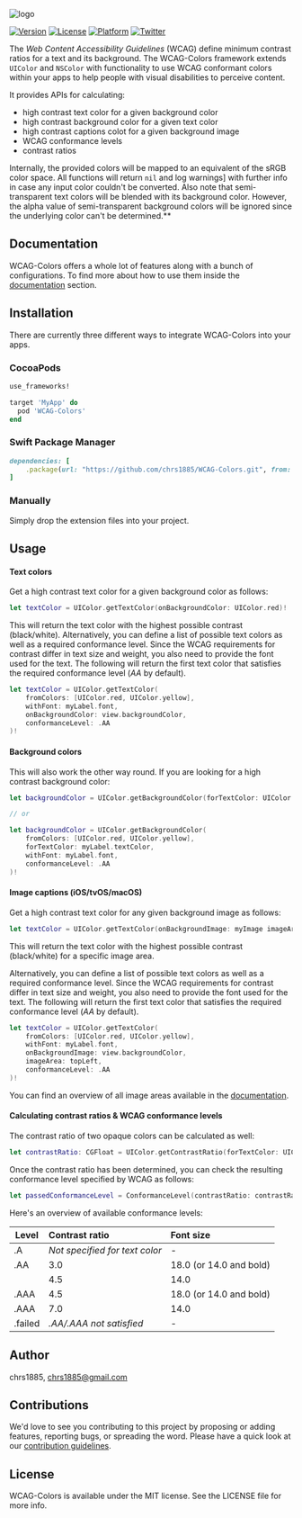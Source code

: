 ![logo](https://user-images.githubusercontent.com/1390908/133853563-3daef365-e890-41d2-ba6e-68cc9f17cd90.png)

[![Version](https://img.shields.io/cocoapods/v/WCAG-Colors.svg?style=flat)](https://cocoapods.org/pods/WCAG-Colors)
[![License](https://img.shields.io/cocoapods/l/WCAG-Colors.svg?style=flat)](https://cocoapods.org/pods/WCAG-Colors)
[![Platform](https://img.shields.io/cocoapods/p/WCAG-Colors.svg?style=flat)](https://cocoapods.org/pods/WCAG-Colors)
[![Twitter](https://img.shields.io/badge/twitter-%40chr__wendt-58a1f2.svg)](https://twitter.com/chr_wendt)

The *Web Content Accessibility Guidelines* (WCAG) define minimum contrast ratios for a text and its background. The WCAG-Colors framework extends `UIColor` and `NSColor` with functionality to use WCAG conformant colors within your apps to help people with visual disabilities to perceive content. 

It provides APIs for calculating:

* high contrast text color for a given background color
* high contrast background color for a given text color
* high contrast captions colot for a given background image
* WCAG conformance levels
* contrast ratios


Internally, the provided colors will be mapped to an equivalent of the sRGB color space. All functions will return `nil` and log warnings] with further info in case any input color couldn't be converted. Also note that semi-transparent text colors will be blended with its background color. However, the alpha value of semi-transparent background colors will be ignored since the underlying color can't be determined.**

## Documentation

WCAG-Colors offers a whole lot of features along with a bunch of configurations. To find more about how to use them inside the [documentation](Documentation/Reference/README.md) section.

## Installation

There are currently three different ways to integrate WCAG-Colors into your apps.

### CocoaPods

```ruby
use_frameworks!

target 'MyApp' do
  pod 'WCAG-Colors'
end
```

### Swift Package Manager

```ruby
dependencies: [
    .package(url: "https://github.com/chrs1885/WCAG-Colors.git", from: "1.0.0")
]
```

### Manually

Simply drop the extension files into your project.

## Usage

<a id="colors"></a> 

#### Text colors
Get a high contrast text color for a given background color as follows:

```swift
let textColor = UIColor.getTextColor(onBackgroundColor: UIColor.red)!
```

This will return the text color with the highest possible contrast (black/white). Alternatively, you can define a list of possible text colors as well as a required conformance level. Since the WCAG requirements for contrast differ in text size and weight, you also need to provide the font used for the text. The following will return the first text color that satisfies the required conformance level (*AA* by default).

```swift
let textColor = UIColor.getTextColor(
    fromColors: [UIColor.red, UIColor.yellow],
    withFont: myLabel.font,
    onBackgroundColor: view.backgroundColor,
    conformanceLevel: .AA
)!
```

#### Background colors

This will also work the other way round. If you are looking for a high contrast background color:

```swift
let backgroundColor = UIColor.getBackgroundColor(forTextColor: UIColor.red)!

// or

let backgroundColor = UIColor.getBackgroundColor(
    fromColors: [UIColor.red, UIColor.yellow],
    forTextColor: myLabel.textColor,
    withFont: myLabel.font,
    conformanceLevel: .AA
)!
```

<a id="captions"></a> 
#### Image captions (iOS/tvOS/macOS)

Get a high contrast text color for any given background image as follows:

```swift
let textColor = UIColor.getTextColor(onBackgroundImage: myImage imageArea: .full)!
```

This will return the text color with the highest possible contrast (black/white) for a specific image area. 

Alternatively, you can define a list of possible text colors as well as a required conformance level. Since the WCAG requirements for contrast differ in text size and weight, you also need to provide the font used for the text. The following will return the first text color that satisfies the required conformance level (*AA* by default).

```swift
let textColor = UIColor.getTextColor(
    fromColors: [UIColor.red, UIColor.yellow],
    withFont: myLabel.font,
    onBackgroundImage: view.backgroundColor,
    imageArea: topLeft,
    conformanceLevel: .AA
)!
```

You can find an overview of all image areas available in the [documentation](Documentation/Reference/enums/ImageArea.md).

#### Calculating contrast ratios & WCAG conformance levels

The contrast ratio of two opaque colors can be calculated as well:

```swift
let contrastRatio: CGFloat = UIColor.getContrastRatio(forTextColor: UIColor.red, onBackgroundColor: UIColor.yellow)!
```

Once the contrast ratio has been determined, you can check the resulting conformance level specified by WCAG as follows:

```swift
let passedConformanceLevel = ConformanceLevel(contrastRatio: contrastRatio, fontSize: myLabel.font.pointSize, isBoldFont: true)
```

Here's an overview of available conformance levels:

| Level   | Contrast ratio                 | Font size               |
| --------|:-------------------------------|:------------------------|
| .A      | *Not specified for text color* | -                       |
| .AA     | 3.0                            | 18.0 (or 14.0 and bold) |
|         | 4.5                            | 14.0                    |
| .AAA    | 4.5                            | 18.0 (or 14.0 and bold) |
| .AAA    | 7.0                            | 14.0                    |
| .failed | *.AA/.AAA not satisfied*       | -                       |

## Author

chrs1885, chrs1885@gmail.com

## Contributions

We'd love to see you contributing to this project by proposing or adding features, reporting bugs, or spreading the word. Please have a quick look at our [contribution guidelines](./.github/CONTRIBUTING.md).

## License

WCAG-Colors is available under the MIT license. See the LICENSE file for more info.
